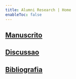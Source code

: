 ```yaml
---
title: Alumni Research | Home
enableToc: false
---
```

## [Manuscrito](main_pages/manuscrito.md)

## [Discussao](main_pages/discussao.md)

## [Bibliografia](main_pages/bibliografia.md)
